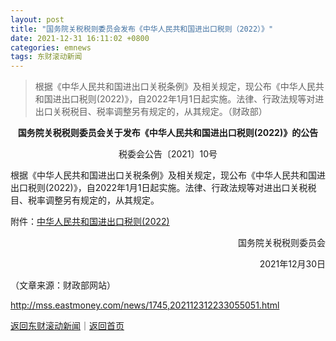```yaml
---
layout: post
title: "国务院关税税则委员会发布《中华人民共和国进出口税则（2022）》"
date: 2021-12-31 16:11:02 +0800
categories: emnews
tags: 东财滚动新闻
---
```

> 根据《中华人民共和国进出口关税条例》及相关规定，现公布《中华人民共和国进出口税则(2022)》，自2022年1月1日起实施。法律、行政法规等对进出口关税税目、税率调整另有规定的，从其规定。（财政部）

<p style="text-align:center;"><strong>国务院关税税则委员会关于发布《中华人民共和国进出口税则(2022)》的公告 </strong></p><p style="text-align:center;">税委会公告〔2021〕10号</p><p>根据《中华人民共和国进出口关税条例》及相关规定，现公布《中华人民共和国进出口税则(2022)》，自2022年1月1日起实施。法律、行政法规等对进出口关税税目、税率调整另有规定的，从其规定。</p><p>附件：<a href="https://dfscdn.dfcfw.com/download/A2_cms_f_20211231163550696518&direct=1">中华人民共和国进出口税则(2022)</a></p><p style="text-align:right;">国务院关税税则委员会 </p><p style="text-align:right;">2021年12月30日</p><p class="em_media">（文章来源：财政部网站）</p>

<http://mss.eastmoney.com/news/1745,202112312233055051.html>

[返回东财滚动新闻](//finews.withounder.com/emnews/)｜[返回首页](//finews.withounder.com/)